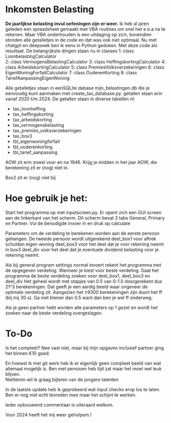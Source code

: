 # Inkomsten Belasting 

__De jaarlijkse belasting invul oefeningen zijn er weer.__
Ik heb al jaren geleden  een spreadsheet gemaakt met VBA routines om snel het e.e.a na te rekenen.
Maar VBA onderhouden is een uitdaging op zich, bovendien stonden alle getalletjes in de code en dat was ook niet optimaal. 
Nu met chatgpt en deepseek ben ik eens in Python gedoken.
Met deze code als resultaat.
De belangrijkste dingen staan nu in classes 
1: class LoonbelastingCalculator  
2: class VermogensBelastingCalculator
3: class HeffingskortingCalculator
4: class ArbeidskortingCalculator
5: class PremiesVolksverzekeringen
6: class EigenWoningForfaitCalculator
7: class OuderenKorting
8: class TariefAanpassingEigenWoning

Alle getalletjes staan in eenSQLite dabase mijn_belastingen.db die je eenvoudig kunt aanmaken met create_tax_database.py. getallen staan erin vanaf 2020 t/m 2024. De getallen staan in diverse tabellen nl:
- tax_loonheffing
- tax_heffingskorting
- tax_arbeidskorting
- tax_vermogensbelasting
- tax_premies_volksverzekeringen
- tax_box3
- tbl_eigenwoningforfait
- tbl_ouderenkorting
- tbl_tarief_aanpassing

AOW zit erin zowel voor en na 1946. Krijg je midden in het jaar AOW; die berekening zit er (nog) niet in.

Box2 zit er (nog) niet bij 

# Hoe gebruik je het:
Start het programma op met inputscreen.py. Er opent zich een GUI screen aan de linkerkant van het scherm.
Dit scherm bevat 3 tabs General, Primary en Partner.
Vul de benodigde invoer in en druk op calculate

Parameters om de verdeling te berekenen worden aan de eerste persoon gehangen. De tweede persoon wordt uitgerekend
deel_box1  voor aftrek schulden eigen woning
deel_box3  voor het deel dat je voor rekening neemt in box3
deel_div  voor het deel dat je eventuele dividend belasting voor je rekening neemt.

Als bij general program settings normal invoert rekent het programma met de opgegeven verdeling. Wanneer je kiest voor beste verdeling. Gaat het programma
de beste verdeling zoeken voor deel_box1, deel_box3 en deel_div
Het geheel wordt met stapjes van 0.5 van 0-1.0 doorgerekent dus 21^3 berekeningen. Dat geeft je een aardig beeld waar ongeveer de optimale verdeling zit.
Aangezien het ±9300 berekeningen zijn duurt het ff (bij mij 30 s). Ga niet kleiner dan 0.5 want dan ben je wel ff onderweg.

Als je geen partner hebt worden alle parameters op 1 gezet en wordt het zoeken naar de beste verdeling overgeslagen.


# To-Do 
Is het compleet? Nee vast niet, maar bij mijn opgaven inclusief partner ging het binnen €10 goed.

En hoewel ik met git werk heb ik er eigenlijk geen compleet beeld van wat allemaal mogelijk is. 
Ben met pensioen heb tijd zat maar het moet wel leuk blijven.  
Niettemin wil ik graag bijleren van de jongere talenten

In de laatste update heb ik geprobeerd wat input checks erop los te laten.
Ben er nog niet echt tevreden mee maar het schijnt te werken.

Ieder opbouwend commentaar is uiteraard welkom. 

Voor 2024 heeft het mij weer geholpem.! 



